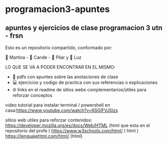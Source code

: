 # programacion3-apuntes
apuntes y ejercicios de clase programacion 3 utn - frsn 
--------------------------------------
Esto es un repositorio compartido, conformado por: 

👩 Martina - 👩 Cande - 👩 Pilar y 👩 Luz

LO QUE SE VA A PODER ENCONTRAR EN EL MISMO: 
- 📕 pdfs con apuntes sobre las anotaciones de clase
- 💻 ejercicios y codigo de practica con sus referencias o explicaciones
- 🌐 links en el readme de sitios webs complementarios/útiles para reforzar conceptos 

video tutorial para instalar terminal / powershell en casa:https://www.youtube.com/watch?v=6SGIFVJ5Izs

sitios web utiles para reforzar contenidos: 
https://developer.mozilla.org/es/docs/Web/HTML (html que esta en el repositorio del profe )
https://www.w3schools.com/html/ ( html )
https://lenguajehtml.com/html/  (html)

